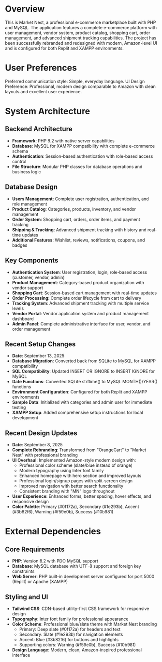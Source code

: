 # Overview

This is Market Nest, a professional e-commerce marketplace built with PHP and MySQL. The application features a complete e-commerce platform with user management, vendor system, product catalog, shopping cart, order management, and advanced shipment tracking capabilities. The project has been successfully rebranded and redesigned with modern, Amazon-level UI and is configured for both Replit and XAMPP environments.

# User Preferences

Preferred communication style: Simple, everyday language.
UI Design Preference: Professional, modern design comparable to Amazon with clean layouts and excellent user experience.

# System Architecture

## Backend Architecture
- **Framework**: PHP 8.2 with native server capabilities
- **Database**: MySQL for XAMPP compatibility with complete e-commerce schema
- **Authentication**: Session-based authentication with role-based access control
- **File Structure**: Modular PHP classes for database operations and business logic

## Database Design
- **Users Management**: Complete user registration, authentication, and role management
- **Product Catalog**: Categories, products, inventory, and vendor management
- **Order System**: Shopping cart, orders, order items, and payment tracking
- **Shipping & Tracking**: Advanced shipment tracking with history and real-time updates
- **Additional Features**: Wishlist, reviews, notifications, coupons, and badges

## Key Components
- **Authentication System**: User registration, login, role-based access (customer, vendor, admin)
- **Product Management**: Category-based product organization with vendor support
- **Shopping Cart**: Session-based cart management with real-time updates
- **Order Processing**: Complete order lifecycle from cart to delivery
- **Tracking System**: Advanced shipment tracking with multiple service levels
- **Vendor Portal**: Vendor application system and product management dashboard
- **Admin Panel**: Complete administrative interface for user, vendor, and order management

## Recent Setup Changes
- **Date**: September 13, 2025
- **Database Migration**: Converted back from SQLite to MySQL for XAMPP compatibility
- **SQL Compatibility**: Updated INSERT OR IGNORE to INSERT IGNORE for MySQL
- **Date Functions**: Converted SQLite strftime() to MySQL MONTH()/YEAR() functions
- **Environment Configuration**: Configured for both Replit and XAMPP environments
- **Sample Data**: Initialized with categories and admin user for immediate testing
- **XAMPP Setup**: Added comprehensive setup instructions for local development

## Recent Design Updates
- **Date**: September 8, 2025
- **Complete Rebranding**: Transformed from "OrangeCart" to "Market Nest" with professional branding
- **UI Overhaul**: Implemented Amazon-style modern design with:
  - Professional color scheme (slate/blue instead of orange)
  - Modern typography using Inter font family
  - Enhanced homepage with hero section and improved layouts
  - Professional login/signup pages with split-screen design
  - Improved navigation with better search functionality
  - Consistent branding with "MN" logo throughout
- **User Experience**: Enhanced forms, better spacing, hover effects, and responsive design
- **Color Palette**: Primary (#0f172a), Secondary (#1e293b), Accent (#3b82f6), Warning (#f59e0b), Success (#10b981)

# External Dependencies

## Core Requirements
- **PHP**: Version 8.2 with PDO MySQL support
- **Database**: MySQL database with UTF-8 support and foreign key constraints
- **Web Server**: PHP built-in development server configured for port 5000 (Replit) or Apache (XAMPP)

## Styling and UI
- **Tailwind CSS**: CDN-based utility-first CSS framework for responsive design
- **Typography**: Inter font family for professional appearance
- **Color Scheme**: Professional blue/slate theme with Market Nest branding
  - Primary: Deep slate (#0f172a) for headers and text
  - Secondary: Slate (#1e293b) for navigation elements  
  - Accent: Blue (#3b82f6) for buttons and highlights
  - Supporting colors: Warning (#f59e0b), Success (#10b981)
- **Design Language**: Modern, clean, Amazon-inspired professional interface